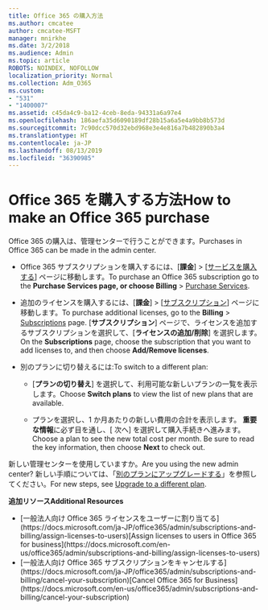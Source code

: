 ```yaml
---
title: Office 365 の購入方法
ms.author: cmcatee
author: cmcatee-MSFT
manager: mnirkhe
ms.date: 3/2/2018
ms.audience: Admin
ms.topic: article
ROBOTS: NOINDEX, NOFOLLOW
localization_priority: Normal
ms.collection: Adm_O365
ms.custom:
- "531"
- "1400007"
ms.assetid: c45da4c9-ba12-4ceb-8eda-94331a6a97e4
ms.openlocfilehash: 186aefa35d6090189df28b15a6a5e4a9bb8b573d
ms.sourcegitcommit: 7c90dcc570d32ebd968e3e4e816a7b482890b3a4
ms.translationtype: HT
ms.contentlocale: ja-JP
ms.lasthandoff: 08/13/2019
ms.locfileid: "36390985"
---
```

# <a name="how-to-make-an-office-365-purchase"></a><span data-ttu-id="1e2ac-102">Office 365 を購入する方法</span><span class="sxs-lookup"><span data-stu-id="1e2ac-102">How to make an Office 365 purchase</span></span>

<span data-ttu-id="1e2ac-103">Office 365 の購入は、管理センターで行うことができます。</span><span class="sxs-lookup"><span data-stu-id="1e2ac-103">Purchases in Office 365 can be made in the admin center.</span></span>
  
- <span data-ttu-id="1e2ac-104">Office 365 サブスクリプションを購入するには、[**課金**] \> [[サービスを購入する](https://go.microsoft.com/fwlink/p/?linkid=868433)] ページに移動します。</span><span class="sxs-lookup"><span data-stu-id="1e2ac-104">To purchase an Office 365 subscription go to the **Purchase Services page, or choose Billing** \> [Purchase Services](https://go.microsoft.com/fwlink/p/?linkid=868433).</span></span>

- <span data-ttu-id="1e2ac-105">追加のライセンスを購入するには、[**課金**] \> [[サブスクリプション](https://go.microsoft.com/fwlink/p/?linkid=842054)] ページに移動します。</span><span class="sxs-lookup"><span data-stu-id="1e2ac-105">To purchase additional licenses, go to the **Billing** \> [Subscriptions](https://go.microsoft.com/fwlink/p/?linkid=842054) page.</span></span> <span data-ttu-id="1e2ac-106">[**サブスクリプション**] ページで、ライセンスを追加するサブスクリプションを選択して、[**ライセンスの追加/削除**] を選択します。</span><span class="sxs-lookup"><span data-stu-id="1e2ac-106">On the **Subscriptions** page, choose the subscription that you want to add licenses to, and then choose **Add/Remove licenses**.</span></span>

- <span data-ttu-id="1e2ac-107">別のプランに切り替えるには:</span><span class="sxs-lookup"><span data-stu-id="1e2ac-107">To switch to a different plan:</span></span>

  - <span data-ttu-id="1e2ac-108">[**プランの切り替え**] を選択して、利用可能な新しいプランの一覧を表示します。</span><span class="sxs-lookup"><span data-stu-id="1e2ac-108">Choose **Switch plans** to view the list of new plans that are available.</span></span>

  - <span data-ttu-id="1e2ac-p102">プランを選択し、1 か月あたりの新しい費用の合計を表示します。 **重要な情報**に必ず目を通し、[ 次へ] を選択して購入手続きへ進みます。</span><span class="sxs-lookup"><span data-stu-id="1e2ac-p102">Choose a plan to see the new total cost per month. Be sure to read the key information, then choose **Next** to check out.</span></span>

<span data-ttu-id="1e2ac-111">新しい管理センターを使用していますか。</span><span class="sxs-lookup"><span data-stu-id="1e2ac-111">Are you using the new admin center?</span></span> <span data-ttu-id="1e2ac-112">新しい手順については、「[別のプランにアップグレードする](https://docs.microsoft.com/ja-JP/office365/admin/subscriptions-and-billing/upgrade-to-different-plan)」を参照してください。</span><span class="sxs-lookup"><span data-stu-id="1e2ac-112">For new steps, see [Upgrade to a different plan](https://docs.microsoft.com/en-us/office365/admin/subscriptions-and-billing/upgrade-to-different-plan).</span></span>
  
 <span data-ttu-id="1e2ac-113">**追加リソース**</span><span class="sxs-lookup"><span data-stu-id="1e2ac-113">**Additional Resources**</span></span>
  
- <span data-ttu-id="1e2ac-114">
  [一般法人向け Office 365 ライセンスをユーザーに割り当てる](https://docs.microsoft.com/ja-JP/office365/admin/subscriptions-and-billing/assign-licenses-to-users)</span><span class="sxs-lookup"><span data-stu-id="1e2ac-114">[Assign licenses to users in Office 365 for business](https://docs.microsoft.com/en-us/office365/admin/subscriptions-and-billing/assign-licenses-to-users)</span></span>

- <span data-ttu-id="1e2ac-115">
  [一般法人向け Office 365 サブスクリプションをキャンセルする](https://docs.microsoft.com/ja-JP/office365/admin/subscriptions-and-billing/cancel-your-subscription)</span><span class="sxs-lookup"><span data-stu-id="1e2ac-115">[Cancel Office 365 for Business](https://docs.microsoft.com/en-us/office365/admin/subscriptions-and-billing/cancel-your-subscription)</span></span>